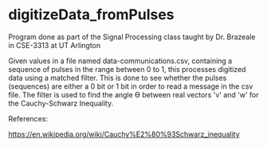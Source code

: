 # digitizeData_fromPulses

Program done as part of the Signal Processing class taught by Dr. Brazeale in CSE-3313 at UT Arlington

Given values in a file named data-communications.csv, containing a sequence of pulses in the range between 0 to 1, 
this processes digitized data using a matched filter. This is done to see whether the pulses (sequences) 
are either a 0 bit or 1 bit in order to read a message in the csv file. The filter is used to find the angle Ѳ
between real vectors 'v' and 'w' for the Cauchy-Schwarz Inequality. 

References:

https://en.wikipedia.org/wiki/Cauchy%E2%80%93Schwarz_inequality
